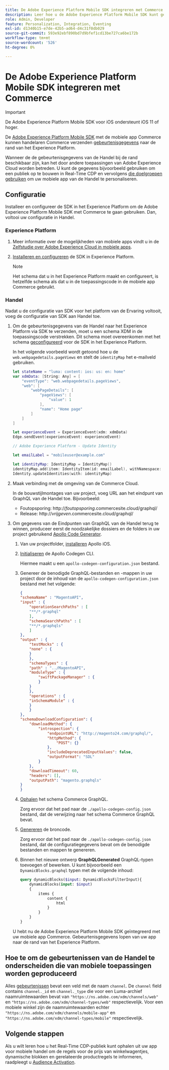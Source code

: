 ```yaml
---
title: De Adobe Experience Platform Mobile SDK integreren met Commerce
description: Leer hoe u de Adobe Experience Platform Mobile SDK kunt gebruiken met uw headless of aangepaste Commerce-winkel.
role: Admin, Developer
feature: Personalization, Integration, Eventing
exl-id: d1340b15-e7de-42b5-ad64-d4c31f0db029
source-git-commit: 593e92ebf890bd7d9bfef1cd13be727ca6be172b
workflow-type: tm+mt
source-wordcount: '526'
ht-degree: 0%

---
```


# De Adobe Experience Platform Mobile SDK integreren met Commerce

>[!IMPORTANT]
>
>De Adobe Experience Platform Mobile SDK voor iOS ondersteunt iOS 11 of hoger.

De [Adobe Experience Platform Mobile SDK](https://developer.adobe.com/client-sdks/home/) met de mobiele app Commerce kunnen handelaren Commerce verzenden  [gebeurtenisgegevens](events.md) naar de rand van het Experience Platform.

Wanneer de de gebeurtenisgegevens van de Handel bij de rand beschikbaar zijn, kan het door andere toepassingen van Adobe Experience Cloud worden betreden. U kunt de gegevens bijvoorbeeld gebruiken om een publiek op te bouwen in Real-Time CDP en vervolgens [die doelgroepen gebruiken](https://experienceleague.adobe.com/docs/commerce-admin/customers/audience-activation.html) om uw mobiele app van de Handel te personaliseren.

## Configuratie

Installeer en configureer de SDK in het Experience Platform om de Adobe Experience Platform Mobile SDK met Commerce te gaan gebruiken. Dan, voltooi uw configuratie in Handel.

### Experience Platform

1. Meer informatie over de mogelijkheden van mobiele apps vindt u in de [Zelfstudie over Adobe Experience Cloud in mobiele apps](https://experienceleague.adobe.com/docs/platform-learn/implement-mobile-sdk/overview.html).

1. [Installeren en configureren](https://developer.adobe.com/client-sdks/documentation/getting-started/) de SDK in Experience Platform.

   >[!NOTE]
   >
   >Het schema dat u in het Experience Platform maakt en configureert, is hetzelfde schema als dat u in de toepassingscode in de mobiele app Commerce gebruikt.

### Handel

Nadat u de configuratie van SDK voor het platform van de Ervaring voltooit, voeg de configuratie van SDK aan Handel toe.

1. Om de gebeurtenisgegevens van de Handel naar het Experience Platform via SDK te verzenden, moet u een schema XDM in de toepassingscode verstrekken. Dit schema moet overeenkomen met het schema [geconfigureerd](https://developer.adobe.com/client-sdks/home/getting-started/set-up-schemas-and-datasets/) voor de SDK in het Experience Platform.

   In het volgende voorbeeld wordt getoond hoe u de `web.webpagedetails.pageViews` en stelt de `identityMap` het e-mailveld gebruiken.

   ```swift
   let stateName = "luma: content: ios: us: en: home"
   var xdmData: [String: Any] = [
       "eventType": "web.webpagedetails.pageViews",
       "web": [
           "webPageDetails": [
               "pageViews": [
                   "value": 1
               ],
               "name": "Home page"
           ]
       ]
   ]
   
   let experienceEvent = ExperienceEvent(xdm: xdmData)
   Edge.sendEvent(experienceEvent: experienceEvent)
   
   // Adobe Experience Platform - Update Identity
   
   let emailLabel = "mobileuser@example.com"
   
   let identityMap: IdentityMap = IdentityMap()
   identityMap.add(item: IdentityItem(id: emailLabel), withNamespace: "Email")
   Identity.updateIdentities(with: identityMap)
   ```

1. Maak verbinding met de omgeving van de Commerce Cloud.

   In de bouwstijlmontages van uw project, voeg URL aan het eindpunt van GraphQL van de Handel toe. Bijvoorbeeld:

   - Foutopsporing: http://_foutopsporing_.commercesite.cloud/graphql/
   - Release: http://_vrijgeven_.commercesite.cloud/graphql/

1. Om gegevens van de Eindpunten van GraphQL van de Handel terug te winnen, produceer eerst de noodzakelijke dossiers en de folders in uw project gebruikend [Apollo Code Generator](https://www.apollographql.com/docs/ios/).

   1. Van uw projectfolder, [installeren](https://www.apollographql.com/docs/ios/get-started#1-install-the-apollo-frameworks) Apollo iOS.

   1. [Initialiseren](https://www.apollographql.com/docs/ios/code-generation/codegen-cli/#initialize) de Apollo Codegen CLI.

      Hiermee maakt u een `apollo-codegen-configuration.json` bestand.

   1. Genereer de benodigde GraphQL-bestanden en -mappen in uw project door de inhoud van de `apollo-codegen-configuration.json` bestand met het volgende:

      ```json
      {
      "schemaName" : "MagentoAPI",
      "input" : {
          "operationSearchPaths" : [
          "**/*.graphql"
          ],
          "schemaSearchPaths" : [
          "**/*.graphqls"
          ]
      },
      "output" : {
          "testMocks" : {
          "none" : {
          }
          },
          "schemaTypes" : {
          "path" : "../MagentoAPI",
          "moduleType" : {
              "swiftPackageManager" : {
              }
          }
          },
          "operations" : {
          "inSchemaModule" : {
          }
          }
      },
      "schemaDownloadConfiguration": {
          "downloadMethod": {
              "introspection": {
                  "endpointURL": "http://magento24.com/graphql/",
                  "httpMethod": {
                      "POST": {}
                  },
                  "includeDeprecatedInputValues": false,
                  "outputFormat": "SDL"
              }
          },
          "downloadTimeout": 60,
          "headers": [],
          "outputPath": "magento.graphqls"
      }
      }
      ```

   1. [Ophalen](https://www.apollographql.com/docs/ios/code-generation/codegen-cli/#fetch-schema) het schema Commerce GraphQL.

      Zorg ervoor dat het pad naar de `./apollo-codegen-config.json` bestand, dat de verwijzing naar het schema Commerce GraphQL bevat.

   1. [Genereren](https://www.apollographql.com/docs/ios/code-generation/codegen-cli/#generate) de broncode.

      Zorg ervoor dat het pad naar de `./apollo-codegen-config.json` bestand, dat de configuratiegegevens bevat om de benodigde bestanden en mappen te genereren.

   1. Binnen het nieuwe ontwerp **GraphQLGenerated** GraphQL-typen toevoegen of bewerken. U kunt bijvoorbeeld een `DynamicBlocks.graphql` typen met de volgende inhoud:

      ```graphql
      query dynamicBlocks($input: DynamicBlocksFilterInput){
          dynamicBlocks(input: $input)
          {
              items {
                  content {
                      html
                  }
              }
          }
      }
      ```

   U hebt nu de Adobe Experience Platform Mobile SDK geïntegreerd met uw mobiele app Commerce. Gebeurtenisgegevens lopen van uw app naar de rand van het Experience Platform.

## Hoe te om de gebeurtenissen van de Handel te onderscheiden die van mobiele toepassingen worden geproduceerd

Alles [gebeurtenissen](events.md) bevat een veld met de naam `channel`. De `channel` field contains `channel._id` en `channel._type` die voor een Luma-archief naamruimtewaarden bevat van `"https://ns.adobe.com/xdm/channels/web"` en `"https://ns.adobe.com/xdm/channel-types/web"` respectievelijk. Voor een mobiele winkel zijn de naamruimtewaarden echter `"https://ns.adobe.com/xdm/channels/mobile-app"` en `"https://ns.adobe.com/xdm/channel-types/mobile"` respectievelijk.

## Volgende stappen

Als u wilt leren hoe u het Real-Time CDP-publiek kunt ophalen uit uw app voor mobiele handel om de regels voor de prijs van winkelwagentjes, dynamische blokken en gerelateerde productregels te informeren, raadpleegt u [Audience Activation](https://experienceleague.adobe.com/docs/commerce-admin/customers/audience-activation.html#retrieve-audiences-using-the-adobe-experience-platform-mobile-sdk).
